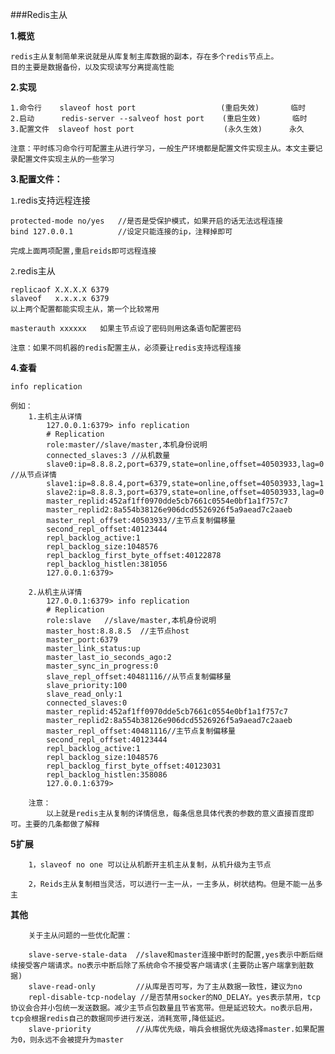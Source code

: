 ###Redis主从

**1.概览**

	redis主从复制简单来说就是从库复制主库数据的副本，存在多个redis节点上。
	目的主要是数据备份，以及实现读写分离提高性能

**2.实现**

	1.命令行    slaveof host port                   (重启失效)       临时
	2.启动      redis-server --salveof host port    (重启生效)       临时
	3.配置文件  slaveof host port                    (永久生效)      永久

	注意：平时练习命令行可配置主从进行学习，一般生产环境都是配置文件实现主从。本文主要记录配置文件实现主从的一些学习

**3.配置文件：**

`1`.redis支持远程连接

	protected-mode no/yes   //是否是受保护模式，如果开启的话无法远程连接
	bind 127.0.0.1          //设定只能连接的ip，注释掉即可
	
	完成上面两项配置,重启reids即可远程连接

`2`.redis主从

    replicaof X.X.X.X 6379     
	slaveof   x.x.x.x 6379
	以上两个配置都能实现主从，第一个比较常用

	masterauth xxxxxx   如果主节点设了密码则用这条语句配置密码

	注意：如果不同机器的redis配置主从，必须要让redis支持远程连接

**4.查看**

	info replication 

	例如：
		1.主机主从详情
			127.0.0.1:6379> info replication
			# Replication
			role:master//slave/master,本机身份说明
			connected_slaves:3 //从机数量
			slave0:ip=8.8.8.2,port=6379,state=online,offset=40503933,lag=0 //从节点详情
			slave1:ip=8.8.8.4,port=6379,state=online,offset=40503933,lag=1
			slave2:ip=8.8.8.3,port=6379,state=online,offset=40503933,lag=0
			master_replid:452af1ff0970dde5cb7661c0554e0bf1a1f757c7
			master_replid2:8a554b38126e906dcd5526926f5a9aead7c2aaeb
			master_repl_offset:40503933//主节点复制偏移量
			second_repl_offset:40123444
			repl_backlog_active:1
			repl_backlog_size:1048576
			repl_backlog_first_byte_offset:40122878
			repl_backlog_histlen:381056
			127.0.0.1:6379> 

		2.从机主从详情
			127.0.0.1:6379> info replication
			# Replication
			role:slave   //slave/master,本机身份说明
			master_host:8.8.8.5  //主节点host
			master_port:6379
			master_link_status:up
			master_last_io_seconds_ago:2
			master_sync_in_progress:0
			slave_repl_offset:40481116//从节点复制偏移量
			slave_priority:100
			slave_read_only:1
			connected_slaves:0
			master_replid:452af1ff0970dde5cb7661c0554e0bf1a1f757c7
			master_replid2:8a554b38126e906dcd5526926f5a9aead7c2aaeb
			master_repl_offset:40481116//主节点复制偏移量
			second_repl_offset:40123444
			repl_backlog_active:1
			repl_backlog_size:1048576
			repl_backlog_first_byte_offset:40123031
			repl_backlog_histlen:358086
			127.0.0.1:6379> 

		注意：
			以上就是redis主从复制的详情信息，每条信息具体代表的参数的意义直接百度即可。主要的几条都做了解释

**5扩展**

		1，slaveof no one 可以让从机断开主机主从复制，从机升级为主节点

		2，Reids主从复制相当灵活，可以进行一主一从，一主多从，树状结构。但是不能一丛多主

**其他**

		关于主从问题的一些优化配置：

		slave-serve-stale-data  //slave和master连接中断时的配置,yes表示中断后继续接受客户端请求。no表示中断后除了系统命令不接受客户端请求(主要防止客户端拿到脏数据)
		slave-read-only         //从库是否可写，为了主从数据一致性，建议为no
		repl-disable-tcp-nodelay //是否禁用socker的NO_DELAY。yes表示禁用，tcp协议会合并小包统一发送数据。减少主节点包数量且节省宽带。但是延迟较大。no表示启用，tcp会根据redis自己的数据同步进行发送，消耗宽带,降低延迟。
		slave-priority          //从库优先级，哨兵会根据优先级选择master.如果配置为0，则永远不会被提升为master